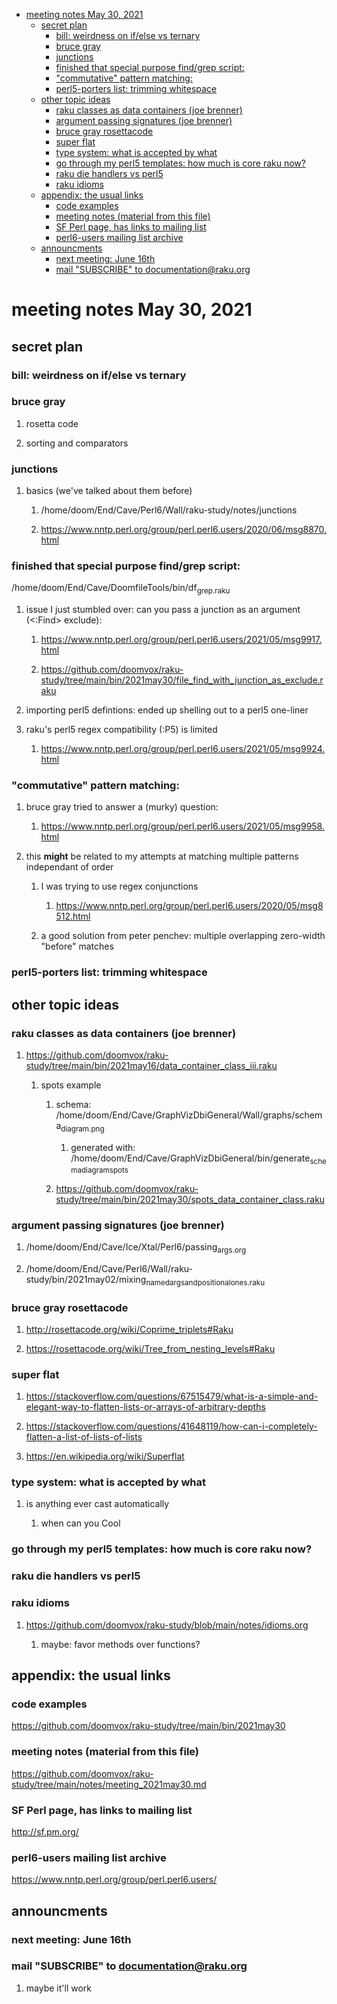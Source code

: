 - [meeting notes May 30, 2021](#orgf696181)
  - [secret plan](#orgbe52b81)
    - [bill: weirdness on if/else vs ternary](#org0f13f3b)
    - [bruce gray](#orgd03617b)
    - [junctions](#org8e5a40f)
    - [finished that special purpose find/grep script:](#org529ccf4)
    - ["commutative" pattern matching:](#org9361e93)
    - [perl5-porters list: trimming whitespace](#orgd27d37a)
  - [other topic ideas](#orgb9fc777)
    - [raku classes as data containers (joe brenner)](#org7348e4d)
    - [argument passing signatures (joe brenner)](#org9aef558)
    - [bruce gray rosettacode](#orgc7f4ba7)
    - [super flat](#orgc093820)
    - [type system: what is accepted by what](#orgf61ef83)
    - [go through my perl5 templates: how much is core raku now?](#orga75fa38)
    - [raku die handlers vs perl5](#orgbcf6c24)
    - [raku idioms](#org1bd9419)
  - [appendix: the usual links](#org28f7e74)
    - [code examples](#org1801156)
    - [meeting notes (material from this file)](#orgca8abfa)
    - [SF Perl page, has links to mailing list](#orgfd87817)
    - [perl6-users mailing list archive](#org86e0fbd)
  - [announcments](#org4f7e006)
    - [next meeting: June 16th](#orgc0d5095)
    - [mail "SUBSCRIBE" to documentation@raku.org](#orgb62ee0a)


<a id="orgf696181"></a>

# meeting notes May 30, 2021


<a id="orgbe52b81"></a>

## secret plan


<a id="org0f13f3b"></a>

### bill: weirdness on if/else vs ternary


<a id="orgd03617b"></a>

### bruce gray

1.  rosetta code

2.  sorting and comparators


<a id="org8e5a40f"></a>

### junctions

1.  basics (we've talked about them before)

    1.  /home/doom/End/Cave/Perl6/Wall/raku-study/notes/junctions
    
    2.  <https://www.nntp.perl.org/group/perl.perl6.users/2020/06/msg8870.html>


<a id="org529ccf4"></a>

### finished that special purpose find/grep script:

/home/doom/End/Cave/DoomfileTools/bin/df<sub>grep.raku</sub>

1.  issue I just stumbled over: can you pass a junction as an argument (<:Find> exclude):

    1.  <https://www.nntp.perl.org/group/perl.perl6.users/2021/05/msg9917.html>
    
    2.  <https://github.com/doomvox/raku-study/tree/main/bin/2021may30/file_find_with_junction_as_exclude.raku>

2.  importing perl5 defintions: ended up shelling out to a perl5 one-liner

3.  raku's perl5 regex compatibility (:P5) is limited

    1.  <https://www.nntp.perl.org/group/perl.perl6.users/2021/05/msg9924.html>


<a id="org9361e93"></a>

### "commutative" pattern matching:

1.  bruce gray tried to answer a (murky) question:

    1.  <https://www.nntp.perl.org/group/perl.perl6.users/2021/05/msg9958.html>

2.  this **might** be related to my attempts at matching multiple patterns independant of order

    1.  I was trying to use regex conjunctions
    
        1.  <https://www.nntp.perl.org/group/perl.perl6.users/2020/05/msg8512.html>
    
    2.  a good solution from peter penchev: multiple overlapping zero-width "before" matches


<a id="orgd27d37a"></a>

### perl5-porters list: trimming whitespace


<a id="orgb9fc777"></a>

## other topic ideas


<a id="org7348e4d"></a>

### raku classes as data containers (joe brenner)

1.  <https://github.com/doomvox/raku-study/tree/main/bin/2021may16/data_container_class_iii.raku>

    1.  spots example
    
        1.  schema: /home/doom/End/Cave/GraphVizDbiGeneral/Wall/graphs/schema<sub>diagram.png</sub>
        
            1.  generated with: /home/doom/End/Cave/GraphVizDbiGeneral/bin/generate<sub>schema</sub><sub>diagram</sub><sub>spots</sub>
        
        2.  <https://github.com/doomvox/raku-study/tree/main/bin/2021may30/spots_data_container_class.raku>


<a id="org9aef558"></a>

### argument passing signatures (joe brenner)

1.  /home/doom/End/Cave/Ice/Xtal/Perl6/passing<sub>args.org</sub>

2.  /home/doom/End/Cave/Perl6/Wall/raku-study/bin/2021may02/mixing<sub>named</sub><sub>args</sub><sub>and</sub><sub>positional</sub><sub>ones.raku</sub>


<a id="orgc7f4ba7"></a>

### bruce gray rosettacode

1.  <http://rosettacode.org/wiki/Coprime_triplets#Raku>

2.  <https://rosettacode.org/wiki/Tree_from_nesting_levels#Raku>


<a id="orgc093820"></a>

### super flat

1.  <https://stackoverflow.com/questions/67515479/what-is-a-simple-and-elegant-way-to-flatten-lists-or-arrays-of-arbitrary-depths>

2.  <https://stackoverflow.com/questions/41648119/how-can-i-completely-flatten-a-list-of-lists-of-lists>

3.  <https://en.wikipedia.org/wiki/Superflat>


<a id="orgf61ef83"></a>

### type system: what is accepted by what

1.  is anything ever cast automatically

    1.  when can you Cool


<a id="orga75fa38"></a>

### go through my perl5 templates: how much is core raku now?


<a id="orgbcf6c24"></a>

### raku die handlers vs perl5


<a id="org1bd9419"></a>

### raku idioms

1.  <https://github.com/doomvox/raku-study/blob/main/notes/idioms.org>

    1.  maybe: favor methods over functions?


<a id="org28f7e74"></a>

## appendix: the usual links


<a id="org1801156"></a>

### code examples

<https://github.com/doomvox/raku-study/tree/main/bin/2021may30>


<a id="orgca8abfa"></a>

### meeting notes (material from this file)

<https://github.com/doomvox/raku-study/tree/main/notes/meeting_2021may30.md>


<a id="orgfd87817"></a>

### SF Perl page, has links to mailing list

<http://sf.pm.org/>


<a id="org86e0fbd"></a>

### perl6-users mailing list archive

<https://www.nntp.perl.org/group/perl.perl6.users/>


<a id="org4f7e006"></a>

## announcments


<a id="orgc0d5095"></a>

### next meeting: June 16th


<a id="orgb62ee0a"></a>

### mail "SUBSCRIBE" to documentation@raku.org

1.  maybe it'll work
